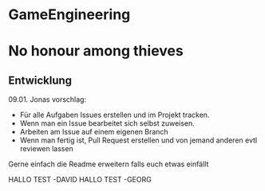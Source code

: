 # GameEngineering

# No honour among thieves

## Entwicklung

09.01. Jonas vorschlag: 
  - Für alle Aufgaben Issues erstellen und im Projekt tracken. 
  - Wenn man ein Issue bearbeitet sich selbst zuweisen.
  - Arbeiten am Issue auf einem eigenen Branch
  - Wenn man fertig ist, Pull Request erstellen und von jemand anderen evtl reviewen lassen

Gerne einfach die Readme erweitern falls euch etwas einfällt

HALLO TEST -DAVID
HALLO TEST -GEORG

